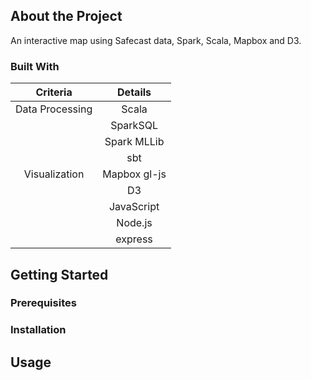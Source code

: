 
<!-- TABLE OF CONTENTS -->

## About the Project
An interactive map using Safecast data, Spark, Scala, Mapbox and D3.

### Built With
|     **Criteria**    |    **Details**   |
|:---------------:|:------------:|
| Data Processing |     Scala    |
|                 |   SparkSQL   |
|                 |  Spark MLLib |
|                 |      sbt     |
|  Visualization  | Mapbox gl-js |
|                 |      D3      |
|                 |  JavaScript  |
|                 |    Node.js   |
|                 |    express   |

## Getting Started

### Prerequisites

### Installation

## Usage

